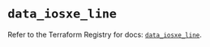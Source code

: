 # `data_iosxe_line`

Refer to the Terraform Registry for docs: [`data_iosxe_line`](https://registry.terraform.io/providers/ciscodevnet/iosxe/0.9.3/docs/data-sources/line).
